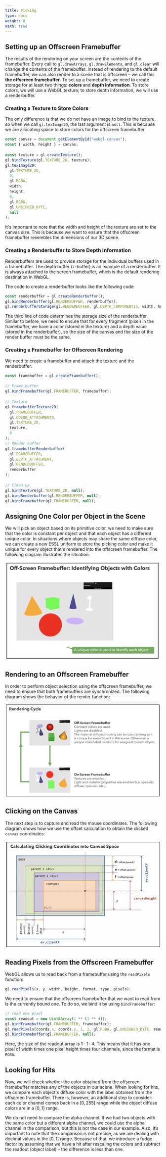 ```yaml
---
title: Picking
type: docs
weight: 8
math: true
---
```


## Setting up an Offscreen Framebuffer

The results of the rendering on your screen are the contents of the framebuffer. Every call to `gl.drawArrays`, `gl.drawElements`, and `gl.clear` will change the contents of the framebuffer. Instead of rendering to the default framebuffer, we can also render to a scene that is offscreen – we call this **the offscreen framebuffer**. To set up a framebuffer, we need to create storage for at least two things: **colors** and **depth information**. To store colors, we will use a WebGL texture; to store depth information, we will use a renderbuffer.

### Creating a Texture to Store Colors

The only difference is that we do not have an image to bind to the texture, so when we call `gl.texImage2D`, the last argument is `null`. This is because we are allocating space to store colors for the offscreen framebuffer

```javascript
const canvas = document.getElementById("webgl-canvas");
const { width, height } = canvas;

const texture = gl.createTexture();
gl.bindTexture(gl.TEXTURE_2D, texture);
gl.texImage2D(
  gl.TEXTURE_2D,
  0,
  gl.RGBA,
  width,
  height,
  0,
  gl.RGBA,
  gl.UNSIGNED_BYTE,
  null
);
```

It's important to note that the width and height of the texture are set to the canvas size. This is because we want to ensure that the offscreen framebuffer resembles the dimensions of our 3D scene.

### Creating a Renderbuffer to Store Depth Information

Renderbuffers are used to provide storage for the individual buffers used in a framebuffer. The depth buffer (z-buffer) is an example of a renderbuffer. It is always attached to the screen framebuffer, which is the default rendering destination in WebGL.

The code to create a renderbuffer looks like the following code:

```javascript
const renderbuffer = gl.createRenderbuffer();
gl.bindRenderbuffer(gl.RENDERBUFFER, renderbuffer);
gl.renderbufferStorage(gl.RENDERBUFFER, gl.DEPTH_COMPONENT16, width, height);
```

The third line of code determines the storage size of the renderbuffer. Similar to before, we need to ensure that for every fragment (pixel) in the framebuffer, we have a color (stored in the texture) and a depth value (stored in the renderbuffer), so the size of the canvas and the size of the render buffer must be the same.

### Creating a Framebuffer for Offscreen Rendering

We need to create a framebuffer and attach the texture and the renderbuffer:

```javascript
const framebuffer = gl.createFramebuffer();

// Frame buffer
gl.bindFramebuffer(gl.FRAMEBUFFER, framebuffer);

// Texture
gl.framebufferTexture2D(
  gl.FRAMEBUFFER,
  gl.COLOR_ATTACHMENT0,
  gl.TEXTURE_2D,
  texture,
  0
);
// Render buffer
gl.framebufferRenderbuffer(
  gl.FRAMEBUFFER,
  gl.DEPTH_ATTACHMENT,
  gl.RENDERBUFFER,
  renderbuffer
);

// Clean up
gl.bindTexture(gl.TEXTURE_2D, null);
gl.bindRenderbuffer(gl.RENDERBUFFER, null);
gl.bindFramebuffer(gl.FRAMEBUFFER, null);
```

## Assigning One Color per Object in the Scene

We will pick an object based on its primitive color, we need to make sure that the color is constant per object and that each object has a different unique color. In situations where objects may share the same diffuse color, we can create a new ESSL uniform to store the picking color and make it unique for every object that's rendered into the offscreen framebuffer. The following diagram illustrates the situation:

![Color Based Picking](./assets/color_based_picking.png)

## Rendering to an Offscreen Framebuffer

In order to perform object selection using the offscreen framebuffer, we need to ensure that both framebuffers are synchronized. The following diagram shows the behavior of the render function:

![Offscreen Renderization Pipeline](./assets/offscreen_renderization_pipeline.png)

## Clicking on the Canvas

The next step is to capture and read the mouse coordinates. The following diagram shows how we use the offset calculation to obtain the clicked `canvas` coordinates:

![How to detect click on the canvas](./assets/canvas_click_algo.png)

## Reading Pixels from the Offscreen Framebuffer

WebGL allows us to read back from a framebuffer using the `readPixels` function:

```javascript
gl.readPixels(x, y, width, height, format, type, pixels);
```

We need to ensure that the offscreen framebuffer that we want to read from is the currently bound one. To do so, we bind it by using `bindFramebuffer`:

```javascript
// read one pixel
const readout = new Uint8Array(1 ** (1 ** 4));
gl.bindFramebuffer(gl.FRAMEBUFFER, framebuffer);
gl.readPixels(coords.x, coords.y, 1, 1, gl.RGBA, gl.UNSIGNED_BYTE, readout);
gl.bindFramebuffer(gl.FRAMEBUFFER, null);
```

Here, the size of the readout array is $1 \cdot 1 \cdot 4$. This means that it has one pixel of width times one pixel height times four channels, since the format is `RGBA`.

## Looking for Hits

Now, we will check whether the color obtained from the offscreen framebuffer matches any of the objects in our scene. When looking for hits, we compare each object's diffuse color with the label obtained from the offscreen framebuffer. There is, however, an additional step to consider: each color channel comes back in a $[0, 255]$ range while the object diffuse colors are in a $[0, 1]$ range.

We do not need to compare the alpha channel. If we had two objects with the same color but a different alpha channel, we could use the alpha channel in the comparison, but this is not the case in our example. Also, it’s important to note that the comparison is not precise, as we are dealing with decimal values in the $[0, 1]$ range. Because of that, we introduce a fudge factor by assuming that we have a hit after rescaling the colors and subtract the readout (object label) – the difference is less than one.
